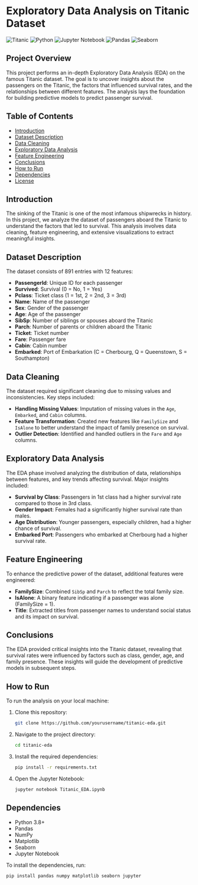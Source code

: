 
# Exploratory Data Analysis on Titanic Dataset

![Titanic](https://img.shields.io/badge/dataset-Titanic-blue)
![Python](https://img.shields.io/badge/Python-3.8+-green)
![Jupyter Notebook](https://img.shields.io/badge/Tools-Jupyter%20Notebook-orange)
![Pandas](https://img.shields.io/badge/Library-Pandas-yellow)
![Seaborn](https://img.shields.io/badge/Library-Seaborn-lightblue)

## Project Overview

This project performs an in-depth Exploratory Data Analysis (EDA) on the famous Titanic dataset. The goal is to uncover insights about the passengers on the Titanic, the factors that influenced survival rates, and the relationships between different features. The analysis lays the foundation for building predictive models to predict passenger survival.

## Table of Contents

- [Introduction](#introduction)
- [Dataset Description](#dataset-description)
- [Data Cleaning](#data-cleaning)
- [Exploratory Data Analysis](#exploratory-data-analysis)
- [Feature Engineering](#feature-engineering)
- [Conclusions](#conclusions)
- [How to Run](#how-to-run)
- [Dependencies](#dependencies)
- [License](#license)

## Introduction

The sinking of the Titanic is one of the most infamous shipwrecks in history. In this project, we analyze the dataset of passengers aboard the Titanic to understand the factors that led to survival. This analysis involves data cleaning, feature engineering, and extensive visualizations to extract meaningful insights.

## Dataset Description

The dataset consists of 891 entries with 12 features:

- **PassengerId**: Unique ID for each passenger
- **Survived**: Survival (0 = No, 1 = Yes)
- **Pclass**: Ticket class (1 = 1st, 2 = 2nd, 3 = 3rd)
- **Name**: Name of the passenger
- **Sex**: Gender of the passenger
- **Age**: Age of the passenger
- **SibSp**: Number of siblings or spouses aboard the Titanic
- **Parch**: Number of parents or children aboard the Titanic
- **Ticket**: Ticket number
- **Fare**: Passenger fare
- **Cabin**: Cabin number
- **Embarked**: Port of Embarkation (C = Cherbourg, Q = Queenstown, S = Southampton)

## Data Cleaning

The dataset required significant cleaning due to missing values and inconsistencies. Key steps included:

- **Handling Missing Values**: Imputation of missing values in the `Age`, `Embarked`, and `Cabin` columns.
- **Feature Transformation**: Created new features like `FamilySize` and `IsAlone` to better understand the impact of family presence on survival.
- **Outlier Detection**: Identified and handled outliers in the `Fare` and `Age` columns.

## Exploratory Data Analysis

The EDA phase involved analyzing the distribution of data, relationships between features, and key trends affecting survival. Major insights included:

- **Survival by Class**: Passengers in 1st class had a higher survival rate compared to those in 3rd class.
- **Gender Impact**: Females had a significantly higher survival rate than males.
- **Age Distribution**: Younger passengers, especially children, had a higher chance of survival.
- **Embarked Port**: Passengers who embarked at Cherbourg had a higher survival rate.

## Feature Engineering

To enhance the predictive power of the dataset, additional features were engineered:

- **FamilySize**: Combined `SibSp` and `Parch` to reflect the total family size.
- **IsAlone**: A binary feature indicating if a passenger was alone (FamilySize = 1).
- **Title**: Extracted titles from passenger names to understand social status and its impact on survival.

## Conclusions

The EDA provided critical insights into the Titanic dataset, revealing that survival rates were influenced by factors such as class, gender, age, and family presence. These insights will guide the development of predictive models in subsequent steps.

## How to Run

To run the analysis on your local machine:

1. Clone this repository:
    ```bash
    git clone https://github.com/yourusername/titanic-eda.git
    ```
2. Navigate to the project directory:
    ```bash
    cd titanic-eda
    ```
3. Install the required dependencies:
    ```bash
    pip install -r requirements.txt
    ```
4. Open the Jupyter Notebook:
    ```bash
    jupyter notebook Titanic_EDA.ipynb
    ```

## Dependencies

- Python 3.8+
- Pandas
- NumPy
- Matplotlib
- Seaborn
- Jupyter Notebook

To install the dependencies, run:
```bash
pip install pandas numpy matplotlib seaborn jupyter





